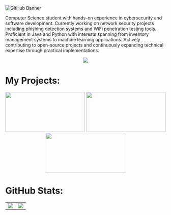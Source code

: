 <img src="banner-animation.gif" alt="GitHub Banner" />

Computer Science student with hands-on experience in cybersecurity and software development. Currently working on network security projects including phishing detection systems and WiFi penetration testing tools. Proficient in Java and Python with interests spanning from inventory management systems to machine learning applications. Actively contributing to open-source projects and continuously expanding technical expertise through practical implementations.

<!-- [![My Skills](https://skillicons.dev/icons?i=py,bash,kali,java)](https://skillicons.dev) -->

<p align="center">
  <a href="https://skillicons.dev">
    <img src="https://skillicons.dev/icons?i=py,bash,kali,java" />
  </a>
</p>

<!-- 
[![My Skills](https://skillicons.dev/icons?i=py,bash,postgres,react,aws,github,ai,kali,php,nodejs,ai,nextjs,express)](https://skillicons.dev)

![Alt text](<https://img.shields.io/badge/CompTIA-C8202F.svg?style=for-the-badge&logo=CompTIA&logoColor=white>)
-->

# My Projects:

<p align="center">
  <img src="https://github.com/user-attachments/assets/0d6aaff9-92cd-4bcd-8585-66be8b1fcf7c" width="250" height="125" />
  <img src="https://github.com/user-attachments/assets/97e8a7cd-3621-43fb-b2a8-debb6ff58a34" width="250" height="125" />
  <img src="https://github.com/user-attachments/assets/af4300a2-03c4-4620-ad91-519e2a184470" width="250" height="125" />
</p>

# GitHub Stats:

<table align="center">
  <tr>
    <td><img src="https://nirzak-streak-stats.vercel.app/?user=Taylorwaldo&theme=dark&hide_border=false" /></td>
    <td><img src="https://github-readme-stats.vercel.app/api/top-langs/?username=Taylorwaldo&theme=dark&hide_border=false&include_all_commits=false&count_private=false&layout=compact" /></td>
  </tr>
</table>

<!-- Proudly created with GPRM ( https://gprm.itsvg.in ) -->
